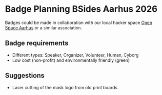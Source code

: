 # Badge Planning BSides Aarhus 2026

Badges could be made in collaboration with our local hacker space [Open Space Aarhus](http://osaa.dk/) or a similar association.

## Badge requirements
* Different types: Speaker, Organizer, Volunteer, Human, Cyborg
* Low cost (non-profit) and environmentally friendly (green)

## Suggestions
* Laser cutting of the mask logo from old print boards.
